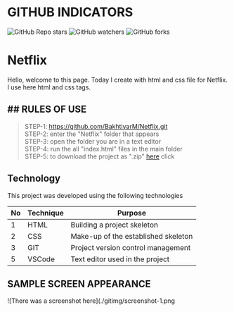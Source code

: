 # GITHUB INDICATORS

![GitHub Repo stars](https://img.shields.io/github/stars/BakhtiyarM/Netflix?style=for-the-badge)
![GitHub watchers](https://img.shields.io/github/watchers/BakhtiyarM/Netflix?style=for-the-badge)
![GitHub forks](https://img.shields.io/github/forks/BakhtiyarM/Netflix?style=for-the-badge)

  # Netflix

Hello, welcome to this page. Today I create with html and css file for Netflix. I use here html and css tags. 
## ## RULES OF USE

> STEP-1: https://github.com/BakhtiyarM/Netflix.git <br/>
> STEP-2:  enter the "Netflix" folder that appears <br/>
> STEP-3:  open the folder you are in a text editor <br/>
> STEP-4:  run the  all "index.html" files in the main folder <br/>
> STEP-5:  to download the project as ".zip"  [here](https://github.com/BakhtiyarM/Netflix/archive/refs/heads/master.zip) click <br/>


## Technology

This project was developed using the following technologies

| No | Technique | Purpose |
| - | ---------- | --------------------- |
| 1 | HTML | Building a project skeleton |
| 2 | CSS |  Make-up of the established skeleton |
| 3 | GIT |  Project version control management |
| 5 | VSCode | Text editor used in the project |


## SAMPLE SCREEN APPEARANCE

![There was a screenshot here](./gitimg/screenshot-1.png

